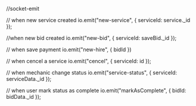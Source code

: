 //socket-emit

// when new service created
io.emit("new-service", { serviceId: service._id }); 


//when new bid created
io.emit("new-bid", { serviceId: saveBid._id }); 


// when save payment
io.emit("new-hire", { bidId }) 


// when cencel a service
io.emit("cencel", { serviceId: id }); 


// when mechanic change status
io.emit("service-status", { serviceId: serviceData._id }); 


// when user mark status as complete
io.emit("markAsComplete", { bidId: bidData._id }); 



